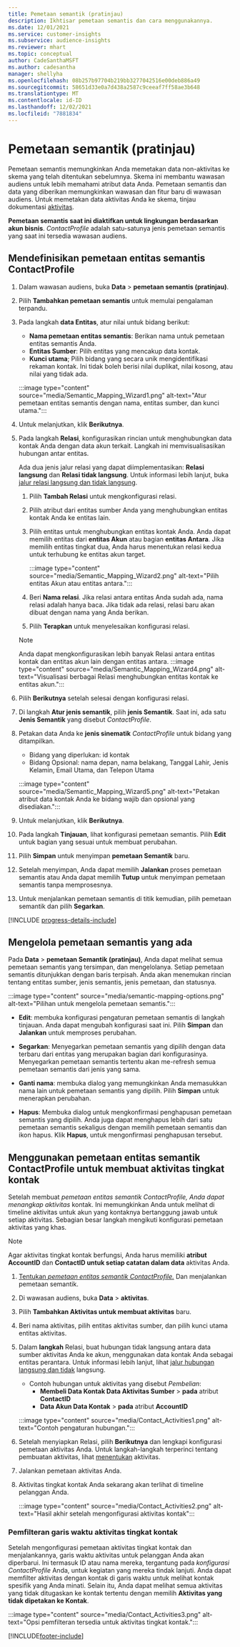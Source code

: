 ```yaml
---
title: Pemetaan semantik (pratinjau)
description: Ikhtisar pemetaan semantis dan cara menggunakannya.
ms.date: 12/01/2021
ms.service: customer-insights
ms.subservice: audience-insights
ms.reviewer: mhart
ms.topic: conceptual
author: CadeSanthaMSFT
ms.author: cadesantha
manager: shellyha
ms.openlocfilehash: 08b257b97704b219bb3277042516e00deb886a49
ms.sourcegitcommit: 58651d33e0a7d438a2587c9ceeaf7ff58ae3b648
ms.translationtype: MT
ms.contentlocale: id-ID
ms.lasthandoff: 12/02/2021
ms.locfileid: "7881834"
---
```

# <a name="semantic-mappings-preview"></a>Pemetaan semantik (pratinjau)

Pemetaan semantis memungkinkan Anda memetakan data non-aktivitas ke skema yang telah ditentukan sebelumnya. Skema ini membantu wawasan audiens untuk lebih memahami atribut data Anda. Pemetaan semantis dan data yang diberikan memungkinkan wawasan dan fitur baru di wawasan audiens. Untuk memetakan data aktivitas Anda ke skema, tinjau dokumentasi [aktivitas](activities.md).

**Pemetaan semantis saat ini diaktifkan untuk lingkungan berdasarkan akun bisnis**. *ContactProfile* adalah satu-satunya jenis pemetaan semantis yang saat ini tersedia wawasan audiens.

## <a name="define-a-contactprofile-semantic-entity-mapping"></a>Mendefinisikan pemetaan entitas semantis ContactProfile

1. Dalam wawasan audiens, buka **Data** > **pemetaan semantis (pratinjau)**.

1. Pilih **Tambahkan pemetaan semantis** untuk memulai pengalaman terpandu.

1. Pada langkah **data Entitas**, atur nilai untuk bidang berikut:

   - **Nama pemetaan entitas semantis**: Berikan nama untuk pemetaan entitas semantis Anda.
   - **Entitas Sumber**: Pilih entitas yang mencakup data kontak.
   - **Kunci utama**; Pilih bidang yang secara unik mengidentifikasi rekaman kontak. Ini tidak boleh berisi nilai duplikat, nilai kosong, atau nilai yang tidak ada.

   :::image type="content" source="media/Semantic_Mapping_Wizard1.png" alt-text="Atur pemetaan entitas semantis dengan nama, entitas sumber, dan kunci utama.":::

1. Untuk melanjutkan, klik **Berikutnya**.

1. Pada langkah **Relasi**, konfigurasikan rincian untuk menghubungkan data kontak Anda dengan data akun terkait. Langkah ini memvisualisasikan hubungan antar entitas.  

   Ada dua jenis jalur relasi yang dapat diimplementasikan: **Relasi langsung** dan **Relasi tidak langsung**. Untuk informasi lebih lanjut, buka [jalur relasi langsung dan tidak langsung](relationships.md#relationship-paths).

   1. Pilih **Tambah Relasi** untuk mengkonfigurasi relasi.
   1. Pilih atribut dari entitas sumber Anda yang menghubungkan entitas kontak Anda ke entitas lain.
   1. Pilih entitas untuk menghubungkan entitas kontak Anda. Anda dapat memilih entitas dari **entitas Akun** atau bagian **entitas Antara**. Jika memilih entitas tingkat dua, Anda harus menentukan relasi kedua untuk terhubung ke entitas akun target.

      :::image type="content" source="media/Semantic_Mapping_Wizard2.png" alt-text="Pilih entitas Akun atau entitas antara.":::

   1. Beri **Nama relasi**. Jika relasi antara entitas Anda sudah ada, nama relasi adalah hanya baca. Jika tidak ada relasi, relasi baru akan dibuat dengan nama yang Anda berikan.
   1. Pilih **Terapkan** untuk menyelesaikan konfigurasi relasi.

   > [!NOTE]
   > Anda dapat mengkonfigurasikan lebih banyak Relasi antara entitas kontak dan entitas akun lain dengan entitas antara.
   >  :::image type="content" source="media/Semantic_Mapping_Wizard4.png" alt-text="Visualisasi berbagai Relasi menghubungkan entitas kontak ke entitas akun.":::

1. Pilih **Berikutnya** setelah selesai dengan konfigurasi relasi.

1. Di langkah **Atur jenis semantik**, pilih **jenis Semantik**. Saat ini, ada satu **Jenis Semantik** yang disebut *ContactProfile*.

1. Petakan data Anda ke **jenis sinematik** *ContactProfile* untuk bidang yang ditampilkan.
   - Bidang yang diperlukan: id kontak
   - Bidang Opsional: nama depan, nama belakang, Tanggal Lahir, Jenis Kelamin, Email Utama, dan Telepon Utama

   :::image type="content" source="media/Semantic_Mapping_Wizard5.png" alt-text="Petakan atribut data kontak Anda ke bidang wajib dan opsional yang disediakan.":::

1. Untuk melanjutkan, klik **Berikutnya**.

1. Pada langkah **Tinjauan**, lihat konfigurasi pemetaan semantis. Pilih **Edit** untuk bagian yang sesuai untuk membuat perubahan.

1. Pilih **Simpan** untuk menyimpan **pemetaan Semantik** baru.

1. Setelah menyimpan, Anda dapat memilih **Jalankan** proses pemetaan semantis atau Anda dapat memilih **Tutup** untuk menyimpan pemetaan semantis tanpa memprosesnya.

1. Untuk menjalankan pemetaan semantis di titik kemudian, pilih pemetaan semantik dan pilih **Segarkan**.

[!INCLUDE [progress-details-include](../includes/progress-details-pane.md)]

## <a name="manage-existing-semantic-mappings"></a>Mengelola pemetaan semantis yang ada

Pada **Data** > **pemetaan Semantik (pratinjau)**, Anda dapat melihat semua pemetaan semantis yang tersimpan, dan mengelolanya. Setiap pemetaan semantis ditunjukkan dengan baris terpisah. Anda akan menemukan rincian tentang entitas sumber, jenis semantis, jenis pemetaan, dan statusnya.

:::image type="content" source="media/semantic-mapping-options.png" alt-text="Pilihan untuk mengelola pemetaan semantis.":::

- **Edit**: membuka konfigurasi pengaturan pemetaan semantis di langkah tinjauan. Anda dapat mengubah konfigurasi saat ini. Pilih **Simpan** dan **Jalankan** untuk memproses perubahan.

- **Segarkan**: Menyegarkan pemetaan semantis yang dipilih dengan data terbaru dari entitas yang merupakan bagian dari konfigurasinya. Menyegarkan pemetaan semantis tertentu akan me-refresh semua pemetaan semantis dari jenis yang sama.

- **Ganti nama**: membuka dialog yang memungkinkan Anda memasukkan nama lain untuk pemetaan semantis yang dipilih. Pilih **Simpan** untuk menerapkan perubahan.

- **Hapus**: Membuka dialog untuk mengkonfirmasi penghapusan pemetaan semantis yang dipilih. Anda juga dapat menghapus lebih dari satu pemetaan semantis sekaligus dengan memilih pemetaan semantis dan ikon hapus. Klik **Hapus**, untuk mengonfirmasi penghapusan tersebut.

## <a name="use-a-contactprofile-semantic-entity-mapping-to-create-contact-level-activities"></a>Menggunakan pemetaan entitas semantik ContactProfile untuk membuat aktivitas tingkat kontak

Setelah membuat *pemetaan entitas semantik ContactProfile, Anda dapat menangkap aktivitas* kontak. Ini memungkinkan Anda untuk melihat di timeline aktivitas untuk akun yang kontaknya bertanggung jawab untuk setiap aktivitas. Sebagian besar langkah mengikuti konfigurasi pemetaan aktivitas yang khas.

   > [!NOTE]
   > Agar aktivitas tingkat kontak berfungsi, Anda harus memiliki **atribut AccountID** dan **ContactID untuk setiap catatan dalam data** aktivitas Anda.

1. [Tentukan *pemetaan entitas semantik ContactProfile.*](#define-a-contactprofile-semantic-entity-mapping) Dan menjalankan pemetaan semantik.

1. Di wawasan audiens, buka **Data** > **aktivitas**.

1. Pilih **Tambahkan Aktivitas untuk membuat aktivitas** baru.

1. Beri nama aktivitas, pilih entitas aktivitas sumber, dan pilih kunci utama entitas aktivitas.

1. Dalam **langkah** Relasi, buat hubungan tidak langsung antara data sumber aktivitas Anda ke akun, menggunakan data kontak Anda sebagai entitas perantara. Untuk informasi lebih lanjut, lihat [jalur hubungan langsung dan tidak](relationships.md#relationship-paths) langsung.
   - Contoh hubungan untuk aktivitas yang disebut *Pembelian*:
      - **Membeli Data Kontak Data Aktivitas Sumber** > **pada** atribut **ContactID**
      - **Data Akun Data Kontak** > **pada** atribut **AccountID**

   :::image type="content" source="media/Contact_Activities1.png" alt-text="Contoh pengaturan hubungan.":::

1. Setelah menyiapkan Relasi, pilih **Berikutnya** dan lengkapi konfigurasi pemetaan aktivitas Anda. Untuk langkah-langkah terperinci tentang pembuatan aktivitas, lihat [menentukan](activities.md) aktivitas.

1. Jalankan pemetaan aktivitas Anda.

1. Aktivitas tingkat kontak Anda sekarang akan terlihat di timeline pelanggan Anda.

   :::image type="content" source="media/Contact_Activities2.png" alt-text="Hasil akhir setelah mengonfigurasi aktivitas kontak":::

### <a name="contact-level-activity-timeline-filtering"></a>Pemfilteran garis waktu aktivitas tingkat kontak

Setelah mengonfigurasi pemetaan aktivitas tingkat kontak dan menjalankannya, garis waktu aktivitas untuk pelanggan Anda akan diperbarui. Ini termasuk ID atau nama mereka, tergantung pada *konfigurasi ContactProfile* Anda, untuk kegiatan yang mereka tindak lanjuti. Anda dapat memfilter aktivitas dengan kontak di garis waktu untuk melihat kontak spesifik yang Anda minati. Selain itu, Anda dapat melihat semua aktivitas yang tidak ditugaskan ke kontak tertentu dengan memilih **Aktivitas yang tidak dipetakan ke Kontak**.

   :::image type="content" source="media/Contact_Activities3.png" alt-text="Opsi pemfilteran tersedia untuk aktivitas tingkat kontak.":::

[!INCLUDE[footer-include](../includes/footer-banner.md)]
